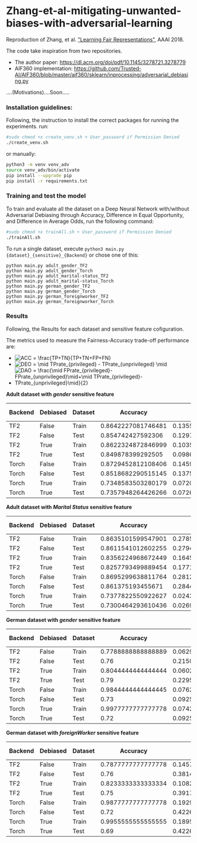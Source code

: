 # Zhang-et-al-mitigating-unwanted-biases-with-adversarial-learning

Reproduction of Zhang, et al. ["Learning Fair Representations"](https://dl.acm.org/doi/pdf/10.1145/3278721.3278779), AAAI 2018.

The code take inspiration from two repositories.
- The author paper: https://dl.acm.org/doi/pdf/10.1145/3278721.3278779
- AIF360 implementation: https://github.com/Trusted-AI/AIF360/blob/master/aif360/sklearn/inprocessing/adversarial_debiasing.py

....(Motivations)....Soon.....


### Installation guidelines:

Following, the instruction to install the correct packages for running the experiments.
run:

```bash
#sudo chmod +x create_venv.sh + User_password if Permission Denied 
./create_venv.sh
```

or manually:

```bash
python3 -m venv venv_adv
source venv_adv/bin/activate
pip install --upgrade pip
pip install -r requirements.txt
```

### Training and test the model

To train and evaluate all the dataset on a Deep Neural Network with/without Adversarial Debiasing through Accuracy, 
Difference in Equal Opportunity, and Difference in Average Odds, run the following command:

```bash
#sudo chmod +x trainAll.sh + User_password if Permission Denied 
./trainAll.sh
```

To run a single dataset, execute `python3 main.py {dataset}_{sensitive}_{Backend}` or chose one of this:

```
python main.py adult_gender_TF2
python main.py adult_gender_Torch
python main.py adult_marital-status_TF2
python main.py adult_marital-status_Torch
python main.py german_gender_TF2
python main.py german_gender_Torch
python main.py german_foreignworker_TF2
python main.py german_foreignworker_Torch
```

### Results
Following, the Results for each dataset and sensitive feature cofiguration.

The metrics used to measure the Fairness-Accuracy trade-off performance are:

- <img src="https://latex.codecogs.com/svg.image?ACC&space;=&space;\frac{TP&plus;TN}{TP&plus;TN&plus;FP&plus;FN}" title="ACC = \frac{TP+TN}{TP+TN+FP+FN}" />
- <img src="https://latex.codecogs.com/svg.image?DEO&space;=&space;\mid&space;TPrate_{privileged}&space;-&space;TPrate_{unprivileged}&space;\mid" title="DEO = \mid TPrate_{privileged} - TPrate_{unprivileged} \mid" />
- <img src="https://latex.codecogs.com/svg.image?DAO&space;=&space;\frac{\mid&space;FPrate_{privileged}-&space;FPrate_{unprivileged}\mid&plus;\mid&space;TPrate_{privileged}-TPrate_{unprivileged}\mid}{2}" title="DAO = \frac{\mid FPrate_{privileged}- FPrate_{unprivileged}\mid+\mid TPrate_{privileged}-TPrate_{unprivileged}\mid}{2}" />

**Adult dataset with *gender* sensitive feature** 

| Backend | Debiased | Dataset | Accuracy | DEO                 | DAO                  | Train/Inference Time (sec) |
| ------- | -------- | ------- | -------- |---------------------|----------------------|----------------------------|
| TF2     | False    | Train   | 0.8642227081746481  | 0.13559745161364456 | 0.08697951237072674  | 84.03344511985779          |
| TF2     | False    | Test    | 0.854742427592306   | 0.12976062354191595 | 0.09005127108163935  | 0.024374723434448242       |
| TF2     | True     | Train   | 0.8622324872846999  | 0.10353353361205019 | 0.05532559740620209  | 346.81407475471497         |
| TF2     | True     | Test    | 0.849878399292505   | 0.09861873344162428 | 0.06049675684227179  | 0.02435469627380371        |
| Torch   | False    | Train   | 0.8729452812108406  | 0.14593587916012846 | 0.09511375800843087  | 41.022071838378906         |
| Torch   | False    | Test    | 0.8518682290515145  | 0.1375462074774227  | 0.09946199901513178  | 0.0319821834564209         |
| Torch   | True     | Train   | 0.7348583503280179  | 0.07205142844797205 | 0.11272524371899716  | 92.79310917854309          |
| Torch   | True     | Test    | 0.7357948264426266  | 0.07263737463540935 |  0.11443645260265914 | 0.024663925170898438       |


**Adult dataset with *Marital Status* sensitive feature** 

| Backend | Debiased | Dataset | Accuracy            | DEO                  | DAO                  | Train/Inference Time (sec) |
| ------- | -------- | ------- |---------------------|----------------------|----------------------|----------------------------|
| TF2     | False    | Train   | 0.8635101599547901  | 0.27850694614133636  | 0.18347017835792262  | 104.02185273170471         |
| TF2     | False    | Test    | 0.8611541012602255  | 0.2794416553898665   | 0.1845815647627876   | 0.030504703521728516       |
| TF2     | True     | Train   | 0.8356224968672449  | 0.16459003951735313  | 0.08795286006057038  | 357.73937916755676         |
| TF2     | True     | Test    | 0.8257793499889454  | 0.17715200134146256  | 0.09953424921584775  | 0.027960777282714844       |
| Torch   | False    | Train   | 0.8695299638811764  | 0.28129974688958703  | 0.18248370459580962  | 44.639039278030396         |
| Torch   | False    | Test    | 0.861375193455671   | 0.28448663591436896  | 0.1858514291042525   | 0.026957035064697266       |
| Torch   | True     | Train   | 0.7377822550922627  | 0.024332888821577723 | 0.020144712285895247 | 99.74486684799194          |
| Torch   | True     | Test    | 0.7300464293610436  | 0.026908391114691132 | 0.025953421787326472 | 0.025796890258789062       |


**German dataset with *gender* sensitive feature** 

| Backend | Debiased | Dataset | Accuracy           | DEO                  | DAO                  | Train/Inference Time (sec) |
|---------| -------- | ------- |--------------------|----------------------|----------------------|----------------------------|
| TF2     | False    | Train   | 0.7788888888888889 | 0.06295776842761414  | 0.03794608072307931  | 11.139900922775269         |
| TF2     | False    | Test    | 0.76               | 0.2150537634408602   | 0.14633006077606356  | 0.007011890411376953       |
| TF2     | True     | Train   | 0.8044444444444444 | 0.060256610046231285 | 0.04088099319515866  | 34.61143755912781          |
| TF2     | True     | Test    | 0.79               | 0.22954651706404866  | 0.1680691912108462   | 0.006245613098144531       |
| Torch   | False    | Train   | 0.9844444444444445 | 0.0762557789205755   | 0.041452392083528126 | 6.699035882949829          |
| Torch   | False    | Test    | 0.73               | 0.09256661991584858  | 0.05446470313230484  | 0.00738072395324707        |
| Torch   | True     | Train   | 0.9977777777777778 | 0.07428185548802657  | 0.03875123370214533  | 11.321129083633423         |
| Torch   | True     | Test    | 0.72               | 0.09256661991584858  | 0.07059373539036935  | 0.006941795349121094       |

**German dataset with *foreignWorker* sensitive feature** 

| Backend | Debiased | Dataset | Accuracy           | DEO                  | DAO                  | Train/Inference Time (sec) |
|---------| -------- | ------- |--------------------|----------------------|----------------------|----------------------------|
| TF2     | False    | Train   | 0.7877777777777778 | 0.1457682380111397   | 0.11333378617035725  | 11.467361211776733         |
| TF2     | False    | Test    | 0.76               | 0.38144329896907214  | 0.27835051546391754  | 0.007477998733520508       |
| TF2     | True     | Train   | 0.8233333333333334 | 0.10827333242765935  | 0.11014128515147402  | 35.2807183265686           |
| TF2     | True     | Test    | 0.75               | 0.3917525773195877   | 0.28350515463917525  | 0.007942438125610352       |
| Torch   | False    | Train   | 0.9877777777777778 | 0.1929764977584567   | 0.10715256079337046  | 7.042952299118042          |
| Torch   | False    | Test    | 0.72               | 0.4226804123711341   | 0.2989690721649485   | 0.007213592529296875       |
| Torch   | True     | Train   | 0.9955555555555555 | 0.18951229452520035  | 0.09706561608477107  | 12.220382928848267         |
| Torch   | True     | Test    | 0.69               | 0.4226804123711341   | 0.31443298969072164  | 0.006900787353515625       |
